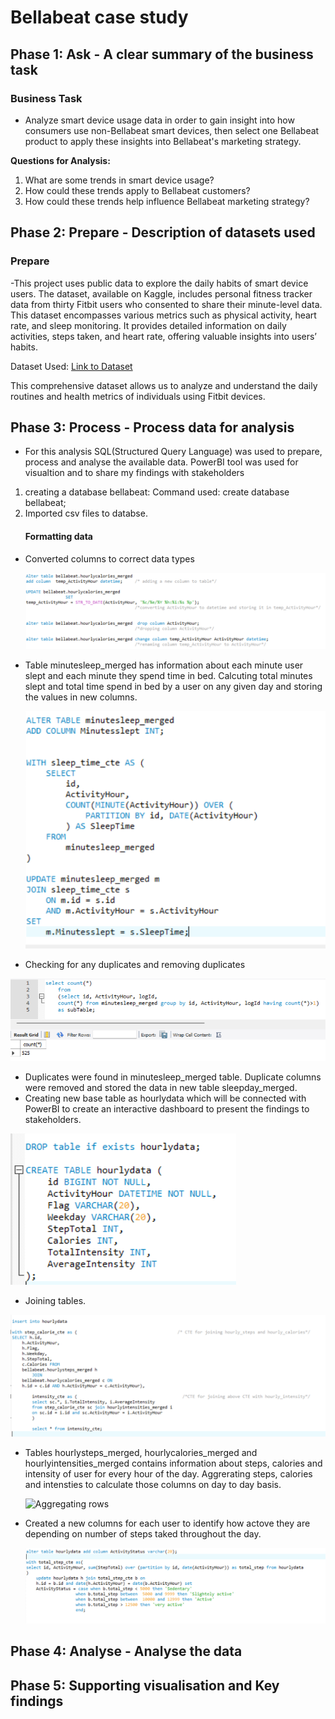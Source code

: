 # Bellabeat case study


## Phase 1: Ask - A clear summary of the business task
### Business Task
   - Analyze smart device usage data in order to gain insight into how consumers use non-Bellabeat smart devices, then select one Bellabeat product to apply these insights into Bellabeat's marketing strategy.

**Questions for Analysis:**
1. What are some trends in smart device usage?
2. How could these trends apply to Bellabeat customers?
3. How could these trends help influence Bellabeat marketing strategy?

## Phase 2: Prepare - Description of datasets used
### Prepare
  -This project uses public data to explore the daily habits of smart device users. The dataset, available on Kaggle, includes personal fitness tracker data from thirty Fitbit users who consented to share their minute-level data. This dataset encompasses various metrics such as physical activity, heart rate, and sleep monitoring. It provides detailed information on daily activities, steps taken, and heart rate, offering valuable insights into users’ habits.

Dataset Used: [Link to Dataset](https://www.kaggle.com/datasets/arashnic/fitbit)

This comprehensive dataset allows us to analyze and understand the daily routines and health metrics of individuals using Fitbit devices.

## Phase 3: Process - Process data for analysis
  - For this analysis SQL(Structured Query Language) was used to prepare, process and analyse the available data. PowerBI tool was used for visualtion and to share my findings with stakeholders

1. creating a database bellabeat:
Command used: create database bellabeat;  
2. Imported csv files to databse.
   #### Formatting data
  - Converted columns to correct data types
    
    ![Changing column types](Format_column.png)
    
  - Table minutesleep_merged has information about each minute user slept and each minute they spend time in bed. Calcuting total minutes slept and total time spend in bed by a user on any given day and storing the values in new columns.
    
    ![Calculating sleeptime](sleep_time_calculated.png)
    
  - Checking for any duplicates and removing duplicates
    
   ![Checking for duplicates](Finding_duplicates.png)
   
  - Duplicates were found in minutesleep_merged table. Duplicate columns were removed and stored the data in new table sleepday_merged.
  - Creating new base table as hourlydata which will be connected with PowerBI to create an interactive dashboard to present the findings to stakeholders.
    
   ![Creating a new table](creating_base_table.png)
   
  - Joining tables.
    
   ![Creating a new table](joining_3_tables.png)
   
  - Tables hourlysteps_merged, hourlycalories_merged and hourlyintensities_merged contains information about steps, calories and intensity of user for every hour of the day. Aggrerating steps, calories and intensties to calculate those columns on day to day basis.
    
    ![Aggregating rows](Aggregating_rows.png)
    
  - Created a new columns for each user to identify how actove they are depending on number of steps taked throughout the day.

    ![Activity status](Activity_status.png)

## Phase 4: Analyse - Analyse the data
            
## Phase 5: Supporting visualisation and Key findings
